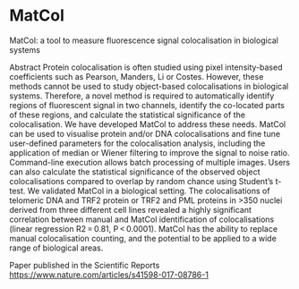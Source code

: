 # MatCol
MatCol: a tool to measure fluorescence signal colocalisation in biological systems 

Abstract
Protein colocalisation is often studied using pixel intensity-based coefficients such as Pearson, Manders, Li or Costes. However, these methods cannot be used to study object-based colocalisations in biological systems. Therefore, a novel method is required to automatically identify regions of fluorescent signal in two channels, identify the co-located parts of these regions, and calculate the statistical significance of the colocalisation. We have developed MatCol to address these needs. MatCol can be used to visualise protein and/or DNA colocalisations and fine tune user-defined parameters for the colocalisation analysis, including the application of median or Wiener filtering to improve the signal to noise ratio. Command-line execution allows batch processing of multiple images. Users can also calculate the statistical significance of the observed object colocalisations compared to overlap by random chance using Student’s t-test. We validated MatCol in a biological setting. The colocalisations of telomeric DNA and TRF2 protein or TRF2 and PML proteins in >350 nuclei derived from three different cell lines revealed a highly significant correlation between manual and MatCol identification of colocalisations (linear regression R2 = 0.81, P < 0.0001). MatCol has the ability to replace manual colocalisation counting, and the potential to be applied to a wide range of biological areas.

Paper published in the Scientific Reports https://www.nature.com/articles/s41598-017-08786-1
